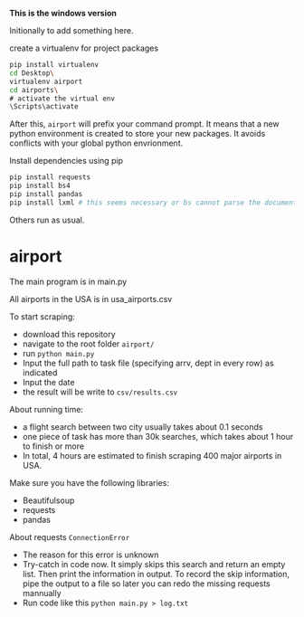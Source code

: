 __This is the windows version__

Initionally to add something here.

create a virtualenv for project packages
```sh
pip install virtualenv
cd Desktop\
virtualenv airport
cd airports\
# activate the virtual env
\Scripts\activate
```
After this, `airport` will prefix your command prompt. It means that a new python environment is created to store your
new packages. It avoids conflicts with your global python envrionment.

Install dependencies using pip
```sh
pip install requests
pip install bs4
pip install pandas
pip install lxml # this seems necessary or bs cannot parse the document tree
```

Others run as usual.

# airport
The main program is in main.py

All airports in the USA is in usa_airports.csv

To start scraping:
- download this repository
- navigate to the root folder `airport/`
- run `python main.py`
- Input the full path to task file (specifying arrv, dept in every row) as indicated
- Input the date
- the result will be write to `csv/results.csv`

About running time:
- a flight search between two city usually takes about 0.1 seconds
- one piece of task has more than 30k searches, which takes about 1 hour to finish or more
- In total, 4 hours are estimated to finish scraping 400 major airports in USA.

Make sure you have the following libraries:
- Beautifulsoup
- requests
- pandas

About requests `ConnectionError`
- The reason for this error is unknown
- Try-catch in code now. It simply skips this search and return an empty list. Then print the information in output. To record the skip information, pipe the output to a file so later you can redo the missing requests mannually
- Run code like this
`python main.py > log.txt`
